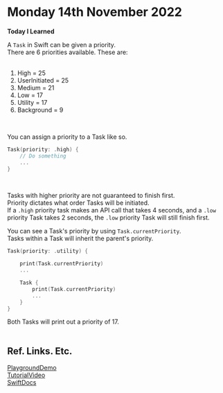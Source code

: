 # Monday 14th November 2022

**Today I Learned**
<br>

A `Task` in Swift can be given a priority. <br>
There are 6 priorities available. These are: <br>
<br>
1) High = 25
2) UserInitiated = 25
3) Medium = 21
4) Low = 17
5) Utility = 17
6) Background = 9
<br>

You can assign a priority to a Task like so. <br>
```Swift
Task(priority: .high) {
    // Do something
    ...
}
```

<br>

Tasks with higher priority are not guaranteed to finish first. <br>
Priority dictates what order Tasks will be initiated. <br>
If a `.high` priority task makes an API call that takes 4 seconds, and a `.low` priority Task takes 2 seconds, the `.low` priority Task will still finish first. <br>

You can see a Task's priority by using `Task.currentPriority`. <br>
Tasks within a Task will inherit the parent's priority. <br>

```swift
Task(priority: .utility) {

    print(Task.currentPriority)
    ...

    Task {
        print(Task.currentPriority)
        ...
    }
}
```

Both Tasks will print out a priority of 17.
<br><br>

## Ref. Links. Etc.
[PlaygroundDemo](https://github.com/adamatyork/swift-learning/blob/main/Playgrounds/Concurrency/Tasks/TasksDemo/TaskBootcamp.swift) <br>
[TutorialVideo](https://www.youtube.com/watch?v=fTtaEYo14jI) <br>
[SwiftDocs](https://developer.apple.com/documentation/swift/taskpriority) <br>
